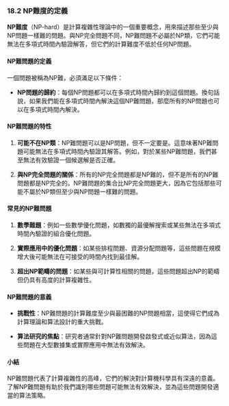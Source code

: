 ### **18.2 NP難度的定義**

**NP難度**（NP-hard）是計算複雜性理論中的一個重要概念，用來描述那些至少與NP問題一樣難的問題。與NP完全問題不同，NP難問題不必屬於NP類，它們可能無法在多項式時間內驗證解答，但它們的計算難度不低於任何NP問題。

#### **NP難問題的定義**

一個問題被稱為NP難，必須滿足以下條件：

- **NP問題的歸約**：每個NP問題都可以在多項式時間內歸約到這個問題。換句話說，如果我們能在多項式時間內解決這個NP難問題，那麼所有的NP問題也可以在多項式時間內解決。

#### **NP難問題的特性**

1. **可能不在NP類**：NP難問題可以是NP問題，但不一定要是。這意味著NP難問題可能無法在多項式時間內驗證其解答。例如，對於某些NP難問題，我們甚至無法有效驗證一個候選解是否正確。

2. **與NP完全問題的關係**：所有的NP完全問題都是NP難的，但不是所有的NP難問題都是NP完全的。NP難問題的集合比NP完全問題更大，因為它包括那些可能不屬於NP類但至少與NP問題一樣難的問題。

#### **常見的NP難問題**

1. **數學難題**：例如一些數學優化問題，如數獨的最優解搜索或某些無法在多項式時間內驗證的組合優化問題。

2. **實際應用中的優化問題**：如某些排程問題、資源分配問題等，這些問題在規模增大後可能無法在可接受的時間內找到最佳解。

3. **超出NP範疇的問題**：如某些與可計算性相關的問題，這些問題超出NP的範疇但仍具有高度的計算複雜性。

#### **NP難問題的意義**

- **挑戰性**：NP難問題的計算難度至少與最困難的NP問題相當，這使得它們成為計算理論和算法設計的重大挑戰。
  
- **算法研究的焦點**：研究者通常針對NP難問題開發啟發式或近似算法，因為這些問題在大型數據集或實際應用中無法有效解決。

#### **小結**

NP難問題代表了計算複雜性的高峰，它們的解決對計算機科學具有深遠的意義。了解NP難問題有助於我們識別哪些問題可能無法有效解決，並為這些問題開發適當的算法策略。